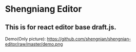 # Shengniang Editor
## This is for react editor base draft.js.

Demo(Only picture):
https://github.com/shengnian/shengnian-editor/raw/master/demo.png